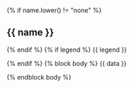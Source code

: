 {% if name.lower() != "none" %}
## <i class="fa fa-chevron-right"></i> {{ name }}
{% endif %}
{% if legend %}
{{ legend }}

{% endif %}
{% block body %}
{{ data }}

{% endblock body %}